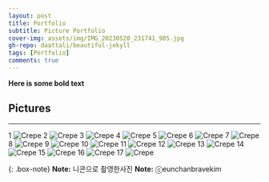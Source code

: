 ```yaml
---
layout: post
title: Portfolio
subtitle: Picture Portfolio
cover-img: assets/img/IMG_20230520_231741_985.jpg
gh-repo: daattali/beautiful-jekyll
tags: [Portfolio]
comments: true
---
```

**Here is some bold text**
## Pictures
 

 ** **
1
![Crepe](https://cdn.discordapp.com/attachments/778521874018861066/1109801984229392455/IMG_20230520_231741_985.jpg)
2
![Crepe](https://cdn.discordapp.com/attachments/778521874018861066/1109801983944167485/IMG_20230520_231741_843.jpg)
3
![Crepe](https://cdn.discordapp.com/attachments/778521874018861066/1109801983621218425/IMG_20230520_231742_157.jpg)
4
![Crepe](https://cdn.discordapp.com/attachments/778521874018861066/1109801983327608913/IMG_20230520_231742_128.jpg)
5
![Crepe](https://cdn.discordapp.com/attachments/778521874018861066/1109801983017238591/IMG_20230520_231742_085.jpg)
6
![Crepe](https://cdn.discordapp.com/attachments/778521874018861066/1109801982669099138/IMG_20230520_231742_043.jpg)
7
![Crepe](https://ifh.cc/g/t5brdF.jpg)
8
![Crepe](https://ifh.cc/g/2fm7kS.jpg)
9
![Crepe](https://ifh.cc/g/YqVlQ0.jpg)
10
![Crepe](https://ifh.cc/g/APrKgj.jpg)
11
![Crepe](https://ifh.cc/g/0TLhNT.jpg)
12
![Crepe](https://ifh.cc/g/3OtDvx.jpg)
13
![Crepe](https://ifh.cc/g/l7Rj8X.jpg)
14
![Crepe](https://ifh.cc/g/B5r9tL.jpg)
15
![Crepe](https://ifh.cc/g/llmaKW.jpg)
16
![Crepe](https://ifh.cc/g/obtLoL.jpg)
17
![Crepe](https://ifh.cc/g/bB4GNr.jpg)

{: .box-note}
**Note:** 니콘으로 촬영한사진
**Note:** ⓒeunchanbravekim

